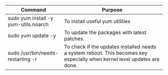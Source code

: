 |Command|Purpose|
|----|----|
|sudo yum install -y yum-utils.noarch| To install useful yum utilities|
|sudo yum update -y| To update the packages with latest patches.|
|sudo /usr/bin/needs-restarting -r| To check if the updates installed needs a system reboot. This becomes key especially when kernel level updates are done.|
